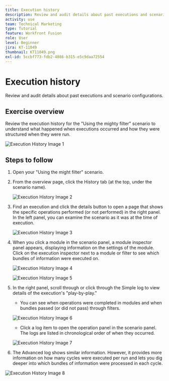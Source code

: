 ```yaml
---
title: Execution history
description: Review and audit details about past executions and scenario configurations.
activity: use
team: Technical Marketing
type: Tutorial
feature: Workfront Fusion
role: User
level: Beginner
jira: KT-11049
thumbnail: KT11049.png
exl-id: 5ccbf773-fdb2-4886-b315-e5c9daa72554
---
```

# Execution history

Review and audit details about past executions and scenario configurations.

## Exercise overview

Review the execution history for the "Using the mighty filter" scenario to understand what happened when executions occurred and how they were structured when they were run.

   ![Execution History Image 1](../12-exercises/assets/execution-history-walkthrough-1.png)

## Steps to follow

1. Open your "Using the might filter" scenario.
1. From the overview page, click the History tab (at the top, under the scenario name).

   ![Execution History Image 2](../12-exercises/assets/execution-history-walkthrough-2.png)

1. Find an execution and click the details button to open a page that shows the specific operations performed (or not performed) in the right panel. In the left panel, you can examine the scenario as it was at the time of execution.

   ![Execution History Image 3](../12-exercises/assets/execution-history-walkthrough-3.png)

1. When you click a module in the scenario panel, a module inspector panel appears, displaying information on the settings of the module. Click on the execution inspector next to a module or filter to see which bundles of information were executed on.

   ![Execution History Image 4](../12-exercises/assets/execution-history-walkthrough-4.png)

   ![Execution History Image 5](../12-exercises/assets/execution-history-walkthrough-5.png)


1. In the right panel, scroll through or click through the Simple log to view details of the execution's "play-by-play."

   + You can see when operations were completed in modules and when bundles passed (or did not pass) through filters.

   ![Execution History Image 6](../12-exercises/assets/execution-history-walkthrough-6.png)
   
   + Click a log item to open the operation panel in the scenario panel. The logs are listed in chronological order of when they occurred.


   ![Execution History Image 7](../12-exercises/assets/execution-history-walkthrough-7.png)


1. The Advanced log shows similar information. However, it provides more information on how many cycles were executed per run and lets you dig deeper into which bundles of information were processed in each cycle.

![Execution History Image 8](../12-exercises/assets/execution-history-walkthrough-8.png)
